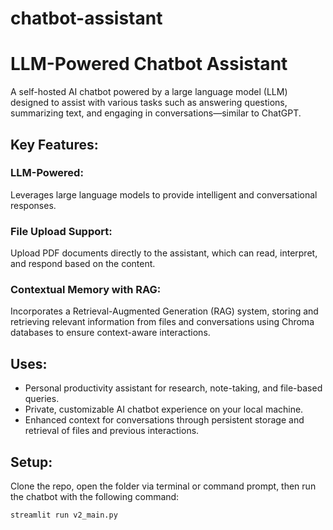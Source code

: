 # chatbot-assistant


# LLM-Powered Chatbot Assistant
A self-hosted AI chatbot powered by a large language model (LLM) designed to assist with various tasks such as answering questions, summarizing text, and engaging in conversations—similar to ChatGPT.

## Key Features:
### LLM-Powered:
Leverages large language models to provide intelligent and conversational responses.

### File Upload Support:
Upload PDF documents directly to the assistant, which can read, interpret, and respond based on the content.

### Contextual Memory with RAG:
Incorporates a Retrieval-Augmented Generation (RAG) system, storing and retrieving relevant information from files and conversations using Chroma databases to ensure context-aware interactions.


## Uses:
- Personal productivity assistant for research, note-taking, and file-based queries.
- Private, customizable AI chatbot experience on your local machine.
- Enhanced context for conversations through persistent storage and retrieval of files and previous interactions.

## Setup:
Clone the repo, open the folder via terminal or command prompt, then run the chatbot with the following command:

```streamlit run v2_main.py```

